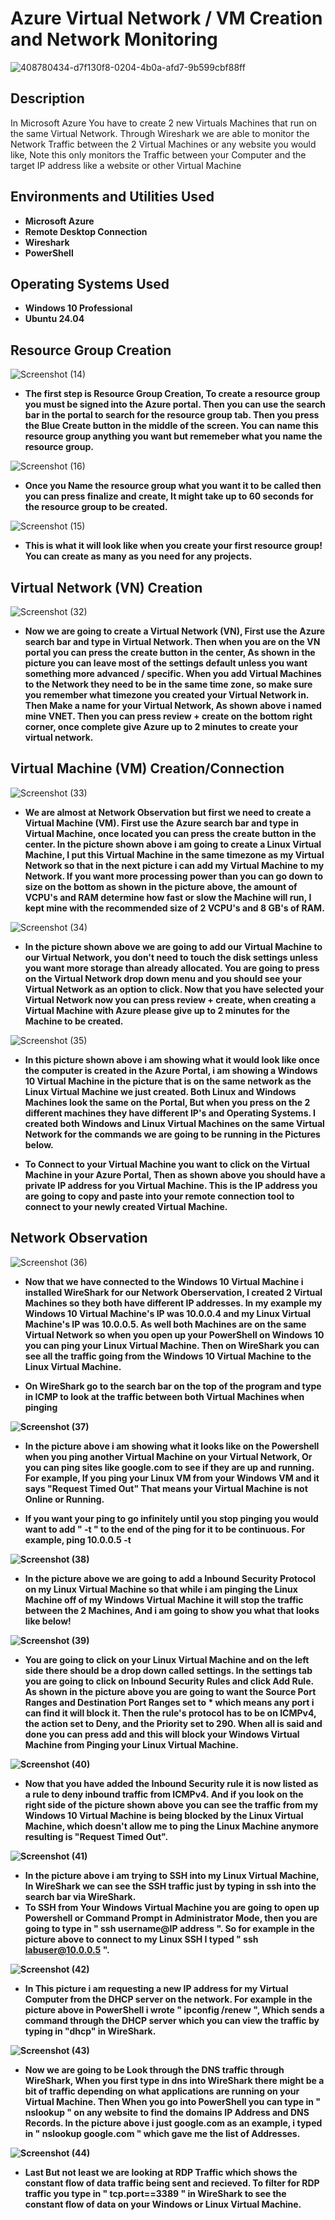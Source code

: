 <h1>Azure Virtual Network / VM Creation and Network Monitoring</h1>

![408780434-d7f130f8-0204-4b0a-afd7-9b599cbf88ff](https://github.com/user-attachments/assets/e85c0b09-04c4-4a75-be67-48e9c052c11b)

<h2>Description</h2>
In Microsoft Azure You have to create 2 new Virtuals Machines that run on the same Virtual Network. Through Wireshark we are able to monitor the Network Traffic between the 2 Virtual Machines or any website you would like, Note this only monitors the Traffic between your Computer and the target IP address like a website or other Virtual Machine 
<br />


<h2>Environments and Utilities Used</h2>

- <b>Microsoft Azure</b>
- <b>Remote Desktop Connection</b> 
- <b>Wireshark</b>
- <b>PowerShell</b>

<h2>Operating Systems Used </h2>

- <b>Windows 10 Professional</b>
- <b>Ubuntu 24.04</b>

<h2> Resource Group Creation </h2>

![Screenshot (14)](https://github.com/user-attachments/assets/64fc4a85-b446-443a-adc2-cebd4ad2c408)

- <b>The first step is Resource Group Creation, To create a resource group you must be signed into the Azure portal. Then you can use the search bar in the portal to search for the resource group tab. Then you press the Blue Create button in the middle of the screen. You can name this resource group anything you want but rememeber what you name the resource group.</b>

![Screenshot (16)](https://github.com/user-attachments/assets/43f70539-1f0f-4fdf-8282-09188f2f00da)

- <b>Once you Name the resource group what you want it to be called then you can press finalize and create, It might take up to 60 seconds for the resource group to be created.</b>

![Screenshot (15)](https://github.com/user-attachments/assets/a61aae6a-806d-4787-bd0c-da32b8f89394)

- <b>This is what it will look like when you create your first resource group! You can create as many as you need for any projects.</b>

<h2> Virtual Network (VN) Creation </h2>

![Screenshot (32)](https://github.com/user-attachments/assets/246d8973-7429-4d39-aeb8-d39bc9bc526b)

- <b>Now we are going to create a Virtual Network (VN), First use the Azure search bar and type in Virtual Network. Then when you are on the VN portal you can press the create button in the center, As shown in the picture you can leave most of the settings default unless you want something more advanced / specific. When you add Virtual Machines to the Network they need to be in the same time zone, so make sure you remember what timezone you created your Virtual Network in. Then Make a name for your Virtual Network, As shown above i named mine VNET. Then you can press review + create on the bottom right corner, once complete give Azure up to 2 minutes to create your virtual network.</b>

<h2> Virtual Machine (VM) Creation/Connection </h2>

![Screenshot (33)](https://github.com/user-attachments/assets/64485b6e-66f6-45db-abbc-66087fb3388f)

- <b>We are almost at Network Observation but first we need to create a Virtual Machine (VM). First use the Azure search bar and type in Virtual Machine, once located you can press the create button in the center. In the picture shown above i am going to create a Linux Virtual Machine, I put this Virtual Machine in the same timezone as my Virtual Network so that in the next picture i can add my Virtual Machine to my Network. If you want more processing power than you can go down to size on the bottom as shown in the picture above, the amount of VCPU's and RAM determine how fast or slow the Machine will run, I kept mine with the recommended size of 2 VCPU's and 8 GB's of RAM.</b>

![Screenshot (34)](https://github.com/user-attachments/assets/55ca5a8c-65fa-423e-9fea-332d2ce7a3ce)

- <b>In the picture shown above we are going to add our Virtual Machine to our Virtual Network, you don't need to touch the disk settings unless you want more storage than already allocated. You are going to press on the Virtual Network drop down menu and you should see your Virtual Network as an option to click. Now that you have selected your Virtual Network now you can press review + create, when creating a Virtual Machine with Azure please give up to 2 minutes for the Machine to be created.</b>

![Screenshot (35)](https://github.com/user-attachments/assets/3de820ae-d330-403b-8f68-5694ac21db6c)

- <b>In this picture shown above i am showing what it would look like once the computer is created in the Azure Portal, i am showing a Windows 10 Virtual Machine in the picture that is on the same network as the Linux Virtual Machine we just created. Both Linux and Windows Machines look the same on the Portal, But when you press on the 2 different machines they have different IP's and Operating Systems. I created both Windows and Linux Virtual Machines on the same Virtual Network for the commands we are going to be running in the Pictures below.</b>

- <b>To Connect to your Virtual Machine you want to click on the Virtual Machine in your Azure Portal, Then as shown above you should have a private IP address for you Virtual Machine. This is the IP address you are going to copy and paste into your remote connection tool to connect to your newly created Virtual Machine.</b>

<h2> Network Observation </h2>

![Screenshot (36)](https://github.com/user-attachments/assets/0b54a7dd-9cdb-4c15-9328-64d2c66d01a9)

- <b> Now that we have connected to the Windows 10 Virtual Machine i installed WireShark for our Network Oberservation, I created 2 Virtual Machines so they both have different IP addresses. In my example my Windows 10 Virtual Machine's IP was 10.0.0.4 and my Linux Virtual Machine's IP was 10.0.0.5. As well both Machines are on the same Virtual Network so when you open up your PowerShell on Windows 10 you can ping your Linux Virtual Machine. Then on WireShark you can see all the traffic going from the Windows 10 Virtual Machine to the Linux Virtual Machine.</b>

- <b> On WireShark go to the search bar on the top of the program and type in ICMP to look at the traffic between both Virtual Machines when pinging

![Screenshot (37)](https://github.com/user-attachments/assets/578f9562-0d4f-4e01-a791-835f7904e63d)

- <b>In the picture above i am showing what it looks like on the Powershell when you ping another Virtual Machine on your Virtual Network, Or you can ping sites like google.com to see if they are up and running. For example, If you ping your Linux VM from your Windows VM and it says "Request Timed Out" That means your Virtual Machine is not Online or Running.</b>

- <b>If you want your ping to go infinitely until you stop pinging you would want to add " -t " to the end of the ping for it to be continuous. For example, ping 10.0.0.5 -t </b>

![Screenshot (38)](https://github.com/user-attachments/assets/16f612ee-b8c4-434e-8b82-e3bc772c82f6)

- <b>In the picture above we are going to add a Inbound Security Protocol on my Linux Virtual Machine so that while i am pinging the Linux Machine off of my Windows Virtual Machine it will stop the traffic between the 2 Machines, And i am going to show you what that looks like below!</b>

![Screenshot (39)](https://github.com/user-attachments/assets/78f63411-abf3-4862-86ba-2f12ba153856)

- <b>You are going to click on your Linux Virtual Machine and on the left side there should be a drop down called settings. In the settings tab you are going to click on Inbound Security Rules and click Add Rule. As shown in the picture above you are going to want the Source Port Ranges and Destination Port Ranges set to * which means any port i can find it will block it. Then the rule's protocol has to be on ICMPv4, the action set to Deny, and the Priority set to 290. When all is said and done you can press add and this will block your Windows Virtual Machine from Pinging your Linux Virtual Machine.</b>

![Screenshot (40)](https://github.com/user-attachments/assets/bc58b358-1d8e-49fc-b98d-21dfa94c19dd)

- <b>Now that you have added the Inbound Security rule it is now listed as a rule to deny inbound traffic from ICMPv4. And if you look on the right side of the picture shown above you can see the traffic from my Windows 10 Virtual Machine is being blocked by the Linux Virtual Machine, which doesn't allow me to ping the Linux Machine anymore resulting is "Request Timed Out".</b>

![Screenshot (41)](https://github.com/user-attachments/assets/fb113d00-25f2-4473-bb4f-32b1d89cb325)

- <b>In the picture above i am trying to SSH into my Linux Virtual Machine, In WireShark we can see the SSH traffic just by typing in ssh into the search bar via WireShark.
- <b>To SSH from Your Windows Virtual Machine you are going to open up Powershell or Command Prompt in Administrator Mode, then you are going to type in " ssh username@IP address ". So for example in the picture above to connect to my Linux SSH I typed " ssh labuser@10.0.0.5 ".</b>

![Screenshot (42)](https://github.com/user-attachments/assets/0c07d3d9-fd11-4cc0-870b-4d79450b02cd)

- <b>In This picture i am requesting a new IP address for my Virtual Computer from the DHCP server on the network. For example in the picture above in PowerShell i wrote " ipconfig /renew ", Which sends a command through the DHCP server which you can view the traffic by typing in "dhcp" in WireShark.</b>

![Screenshot (43)](https://github.com/user-attachments/assets/97bbbbb6-a433-4102-ba1d-0f48bcc34ca4)

- <b>Now we are going to be Look through the DNS traffic through WireShark, When you first type in dns into WireShark there might be a bit of traffic depending on what applications are running on your Virtual Machine. Then When you go into PowerShell you can type in " nslookup " on any website to find the domains IP Address and DNS Records. In the picture above i just google.com as an example, i typed in " nslookup google.com " which gave me the list of Addresses.</b>

![Screenshot (44)](https://github.com/user-attachments/assets/36fc46a6-b99a-4005-9ca2-6a0f056b198c)

- <b>Last But not least we are looking at RDP Traffic which shows the constant flow of data traffic being sent and recieved. To filter for RDP traffic you type in " tcp.port==3389 " in WireShark to see the constant flow of data on your Windows or Linux Virtual Machine. 

